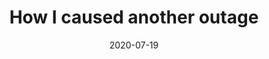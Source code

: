 ---
title: How I caused another outage
date: 2020-07-19
description: And the new process I'll be using going forward.
tags: [Code]
---